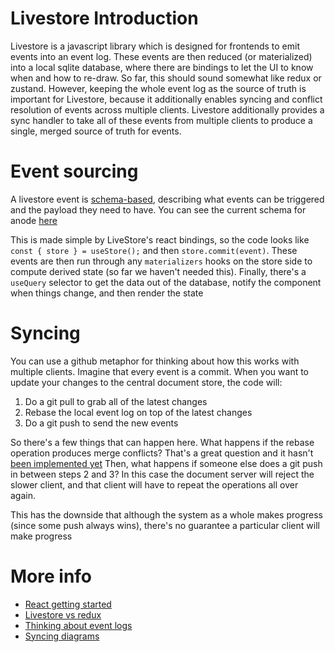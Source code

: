 # Livestore Introduction

Livestore is a javascript library which is designed for frontends to emit events into an event log. These events are then reduced (or materialized) into a local sqlite database, where there are bindings to let the UI to know when and how to re-draw. So far, this should sound somewhat like redux or zustand. However, keeping the whole event log as the source of truth is important for Livestore, because it additionally enables syncing and conflict resolution of events across multiple clients. Livestore additionally provides a sync handler to take all of these events from multiple clients to produce a single, merged source of truth for events.

# Event sourcing

A livestore event is [schema-based](https://docs.livestore.dev/reference/state/sqlite-schema/), describing what events can be triggered and the payload they need to have. You can see the current schema for anode [here](https://github.com/runtimed/runt/blob/main/packages/schema/mod.ts)

This is made simple by LiveStore's react bindings, so the code looks like `const { store } = useStore();` and then `store.commit(event)`. These events are then run through any `materializers` hooks on the store side to compute derived state (so far we haven't needed this). Finally, there's a `useQuery` selector to get the data out of the database, notify the component when things change, and then render the state

# Syncing

You can use a github metaphor for thinking about how this works with multiple clients. Imagine that every event is a commit. When you want to update your changes to the central document store, the code will:

1. Do a git pull to grab all of the latest changes
2. Rebase the local event log on top of the latest changes
3. Do a git push to send the new events

So there's a few things that can happen here. What happens if the rebase operation produces merge conflicts? That's a great question and it hasn't [been implemented yet](https://docs.livestore.dev/reference/syncing/#merge-conflicts)
Then, what happens if someone else does a git push in between steps 2 and 3? In this case the document server will reject the slower client, and that client will have to repeat the operations all over again.

This has the downside that although the system as a whole makes progress (since some push always wins), there's no guarantee a particular client will make progress

# More info

- [React getting started](https://docs.livestore.dev/getting-started/expo/)
- [Livestore vs redux](https://docs.livestore.dev/evaluation/technology-comparison/#livestore-vs-redux)
- [Thinking about event logs](https://engineering.linkedin.com/distributed-systems/log-what-every-software-engineer-should-know-about-real-time-datas-unifying)
- [Syncing diagrams](https://docs.livestore.dev/reference/syncing/#advanced)

